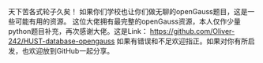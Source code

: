 天下苦各式轮子久矣！
如果你们学校也让你们做无聊的openGauss题目，这是一些可能有用的资源。
这位大佬拥有最完整的openGauss资源，本人仅作少量python题目补充，再次感谢大佬。这是Link：
https://github.com/Oliver-242/HUST-database-opengauss
如果有错误和不足欢迎指正。如果对你有所启发，也欢迎放到GitHub一起分享。
